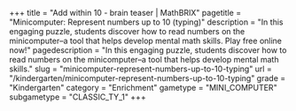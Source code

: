 +++
title = "Add within 10 - brain teaser | MathBRIX"
pagetitle = "Minicomputer: Represent numbers up to 10 (typing)"
description = "In this engaging puzzle, students discover how to read numbers on the minicomputer–a tool that helps develop mental math skills. Play free online now!"
pagedescription = "In this engaging puzzle, students discover how to read numbers on the minicomputer–a tool that helps develop mental math skills."
slug = "minicomputer-represent-numbers-up-to-10-typing"
url = "/kindergarten/minicomputer-represent-numbers-up-to-10-typing"
grade = "Kindergarten"
category = "Enrichment"
gametype = "MINI_COMPUTER"
subgametype = "CLASSIC_TY_1"
+++